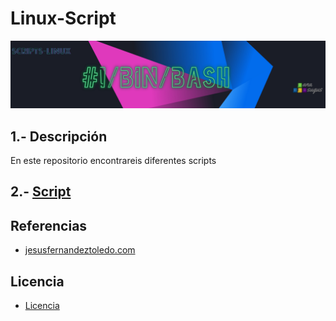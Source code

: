 # Linux-Script
![logoLinux](https://github.com/anasalasro/Linux-Script/blob/main/ImagenesLinux/logoLinux4.png)
## 1.- Descripción

En este repositorio encontrareis diferentes scripts

## 2.-  [ Script ](https://github.com/anasalasro/Nginx/blob/main/Introduccion.md)

## Referencias

- [ jesusfernandeztoledo.com ](https://jesusfernandeztoledo.com/introduccion-a-shell-script-relacion-1-ejercicios-resueltos/)  

## Licencia

- [Licencia](https://github.com/anasalasro/docker-portainer/blob/main/imagenes/by-sa.png)  
